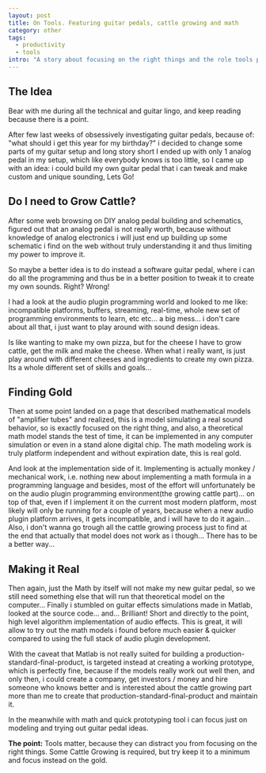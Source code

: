 ```yaml
--- 
layout: post
title: On Tools. Featuring guitar pedals, cattle growing and math
category: other
tags:
  - productivity
  - tools
intro: "A story about focusing on the right things and the role tools play in it."
---
```


## The Idea

Bear with me during all the technical and guitar lingo, and keep reading because
there is a point.

After few last weeks of obsessively investigating guitar pedals, because of:
"what should i get this year for my birthday?" i decided to change some parts of my guitar setup and long story short I ended up with only 1 analog pedal in my setup, which like everybody knows is too little, so I came up with an idea: i could build my own guitar pedal that i can tweak and make custom and unique sounding, Lets Go!

## Do I need to Grow Cattle?

After some web browsing on DIY analog pedal building and schematics, figured out that an
analog pedal is not really worth, because without knowledge of analog electronics i will just end up building up some schematic i find on the web without truly understanding it and thus limiting my power to improve it.

So maybe a better idea is to do instead a software guitar pedal, where i can do all the programming and thus be in a better position to tweak it to create my own sounds. Right? Wrong!

I had a look at the audio plugin programming world and looked to me like: incompatible
platforms, buffers, streaming, real-time, whole new set of programming environments to learn, etc etc... a big mess... i don't care about all that, i just want to play around with sound design ideas.

Is like wanting to make my own pizza, but for the cheese I have to grow cattle, get the milk and make the cheese. When what i really want, is just play around with different cheeses and ingredients to create my own pizza.
Its a whole different set of skills and goals...

## Finding Gold

Then at some point landed on a page that described mathematical models of
"amplifier tubes" and realized, this is a model simulating a real sound behavior, so is exactly focused on the right thing, and also, a theoretical math model stands the test of time, it can be implemented in any computer simulation or even in a stand alone digital chip. The math modeling work is truly platform independent and without expiration date, this is real gold.

And look at the implementation side of it. Implementing is actually monkey / mechanical work, i.e. nothing new about implementing a math formula in a programming language and besides, most of the effort will unfortunately be on the audio plugin programming environment(the growing cattle part)... on top of that, even if I implement it on the current most modern platform, most likely will only be running for a couple of years, because when a new audio plugin platform arrives, it gets incompatible, and i will have to do it again... Also, i don't wanna go trough all the cattle growing process just to find at the end that actually that model does not work as i though... 
There has to be a better way...

## Making it Real

Then again, just the Math by itself will not make my new guitar pedal, so
we still need something else that will run that theoretical model on the computer...
Finally i stumbled on guitar effects simulations made in Matlab, looked at the source code... and... Brilliant! Short and directly to the point, high level algorithm implementation of audio effects. 
This is great, it will allow to try out the math models i found before much easier & quicker compared to using the full stack of audio plugin development. 

With the caveat that Matlab is not really suited for building a production-standard-final-product, is targeted instead at creating a working prototype, which is perfectly fine, because if the models really work out well then, and only then, i could create a company, get investors / money and hire someone who knows better and is interested about the cattle growing part more than me to create that production-standard-final-product and maintain it.

In the meanwhile with math and quick prototyping tool i can focus just on modeling and trying out guitar pedal ideas.

**The point:** Tools matter, because they can distract you from focusing on the right things. Some Cattle Growing is required, but try keep it to a minimum and focus instead on the gold. 

